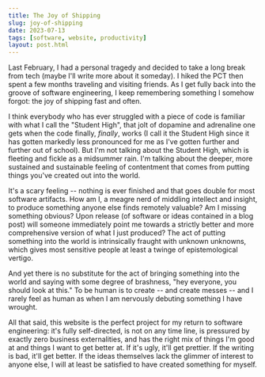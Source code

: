 ```yaml
---
title: The Joy of Shipping
slug: joy-of-shipping
date: 2023-07-13
tags: [software, website, productivity]
layout: post.html
---
```


Last February, I had a personal tragedy and decided to take a long break from tech (maybe I'll write more about it someday). I hiked the PCT then spent a few months traveling and visiting friends. As I get fully back into the groove of software engineering, I keep remembering something I somehow forgot: the joy of shipping fast and often.

I think everybody who has ever struggled with a piece of code is familiar with what I call the "Student High", that jolt of dopamine and adrenaline one gets when the code finally, _finally_, works (I call it the Student High since it has gotten markedly less pronounced for me as I've gotten further and further out of school). But I'm not talking about the Student High, which is fleeting and fickle as a midsummer rain. I'm talking about the deeper, more sustained and sustainable feeling of contentment that comes from putting things you've created out into the world.

It's a scary feeling -- nothing is ever finished and that goes double for most software artifacts. How am I, a meagre nerd of middling intellect and insight, to produce something anyone else finds remotely valuable? Am I missing something obvious? Upon release (of software or ideas contained in a blog post) will someone immediately point me towards a strictly better and more comprehensive version of what I just produced? The act of putting something into the world is intrinsically fraught with unknown unknowns, which gives most sensitive people at least a twinge of epistemological vertigo.

And yet there is no substitute for the act of bringing something into the world and saying with some degree of brashness, "hey everyone, you should look at this." To be human is to create -- and create messes -- and I rarely feel as human as when I am nervously debuting something I have wrought.

All that said, this website is the perfect project for my return to software engineering: it's fully self-directed, is not on any time line, is pressured by exactly zero business externalities, and has the right mix of things I'm good at and things I want to get better at. If it's ugly, it'll get prettier. If the writing is bad, it'll get better. If the ideas themselves lack the glimmer of interest to anyone else, I will at least be satisfied to have created something for myself.
